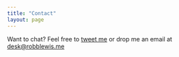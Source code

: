 ```yaml
---
title: "Contact"
layout: page
---
```


Want to chat? Feel free to [tweet me](http://twitter.com/rmlewisuk) or drop me an email at [&#100;&#101;&#115;&#107;&#064;&#114;&#111;&#098;&#098;&#108;&#101;&#119;&#105;&#115;&#046;&#109;&#101;](&#109;&#097;&#105;&#108;&#116;&#111;:&#100;&#101;&#115;&#107;&#064;&#114;&#111;&#098;&#098;&#108;&#101;&#119;&#105;&#115;&#046;&#109;&#101;)